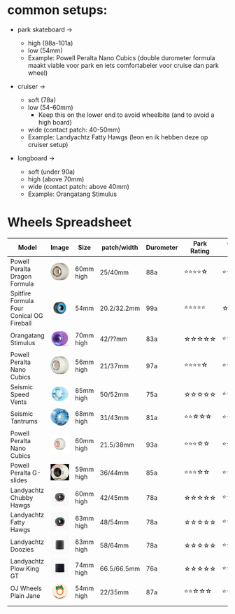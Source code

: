# common setups:
- park skateboard -> 
	- high (98a-101a)
	- low (54mm)
	- Example: Powell Peralta Nano Cubics (double durometer formula maakt viable voor park en iets comfortabeler voor cruise dan park wheel)


- cruiser ->
	- soft (78a)
	- low (54-60mm)
		- Keep this on the lower end to avoid wheelbite (and to avoid a high board)
	- wide (contact patch: 40-50mm)
	- Example: Landyachtz Fatty Hawgs (leon en ik hebben deze op cruiser setup)


- longboard ->
	- soft (under 90a)
	- high (above 70mm)
	- wide (contact patch: above 40mm)
	- Example: Orangatang Stimulus

# Wheels Spreadsheet

| Model                                          | Image                                                         | Size      | patch/width | Durometer | Park Rating | Cruiser Rating | Longboard Rating |
| ---------------------------------------------- | ------------------------------------------------------------- | --------- | ----------- | --------- | ----------- | -------------- | ---------------- |
| Powell Peralta Dragon Formula                  | ![250](../attachments/Pasted%20image%2020250112162858.png)    | 60mm high | 25/40mm     | 88a       | ⭐⭐⭐⭐☆       | ⭐⭐⭐☆☆          | ☆☆☆☆☆            |
| Spitfire      Formula Four Conical OG Fireball | ![250](../attachments/spitfiree.png)                          | 54mm      | 20.2/32.2mm | 99a       | ⭐⭐⭐⭐⭐       | ☆☆☆☆☆          | ☆☆☆☆☆            |
| Orangatang    Stimulus                         | ![250](../attachments/Pasted%20image%2020250108152812.png)    | 70mm high | 42/??mm     | 83a       | ☆☆☆☆☆       | ⭐⭐⭐☆☆          | ⭐⭐⭐⭐⭐            |
| Powell Peralta Nano Cubics                     | ![250](../attachments/Pasted%20image%2020250108153417.png)    | 56mm high | 21/37mm     | 97a       | ⭐⭐⭐⭐☆       | ⭐⭐⭐⭐☆          | ☆☆☆☆☆            |
| Seismic       Speed Vents                      | ![250](../attachments/seismicspeedvent.png)                   | 85mm high | 50/52mm     | 75a       | ☆☆☆☆☆       | ⭐⭐☆☆☆          | ⭐⭐⭐⭐⭐            |
| Seismic       Tantrums                         | ![250](../attachments/Pasted%20image%2020250108153747.png)    | 68mm high | 31/43mm     | 81a       | ⭐⭐☆☆☆       | ⭐⭐⭐☆☆          | ☆☆☆☆☆            |
| Powell Peralta Nano Cubics                     | ![250](../attachments/Pasted%20image%2020250108161117.png)    | 60mm high | 21.5/38mm   | 93a       | ⭐⭐⭐☆☆       | ⭐⭐⭐⭐☆          | ☆☆☆☆☆            |
| Powell Peralta G-slides                        | ![\\250](../attachments/Pasted%20image%2020250108154104.png)  | 59mm high | 36/44mm     | 85a       | ⭐⭐⭐☆☆       | ⭐⭐⭐⭐☆          | ☆☆☆☆☆            |
| Landyachtz    Chubby Hawgs                     | ![250](../attachments/Pasted%20image%2020250108154950.png)    | 60mm high | 42/45mm     | 78a       | ☆☆☆☆☆       | ⭐⭐⭐⭐⭐          | ☆☆☆☆☆            |
| Landyachtz    Fatty Hawgs                      | ![250](../attachments/Pasted%20image%2020250108154934.png)    | 63mm high | 48/54mm     | 78a       | ☆☆☆☆☆       | ⭐⭐⭐⭐⭐          | ☆☆☆☆☆            |
| Landyachtz    Doozies                          | ![250](../attachments/Pasted%20image%2020250108160127.png)    | 63mm high | 58/64mm     | 78a       | ☆☆☆☆☆       | ⭐⭐⭐⭐☆          | ☆☆☆☆☆            |
| Landyachtz    Plow King GT                     | ![250](../attachments/Pasted%20image%2020250108160502.png)    | 74mm high | 66.5/66.5mm | 76a       | ☆☆☆☆☆       | ⭐⭐⭐⭐☆          | ⭐⭐⭐⭐⭐            |
| OJ Wheels     Plain Jane                       | ![250](../attachments/image/skateboarding-1737166749755.jpeg) | 54mm high | 22/35mm     | 87a       | ⭐⭐☆☆☆       | ⭐⭐⭐⭐⭐          | ☆☆☆☆☆            |
|                                                |                                                               |           |             |           |             |                |                  |
